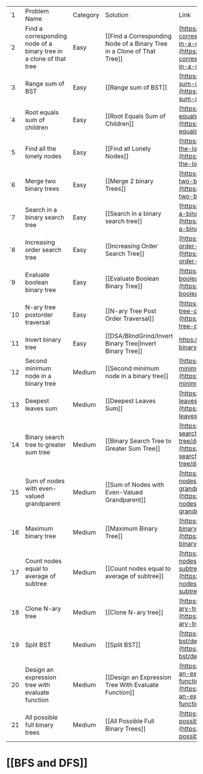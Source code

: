 
|     |                                                                    |          |                                                                        |                                                                                                                                                                                                                                |                  |
| --- | ------------------------------------------------------------------ | -------- | ---------------------------------------------------------------------- | ------------------------------------------------------------------------------------------------------------------------------------------------------------------------------------------------------------------------------ | ---------------- |
| `1  | Problem Name                                                       | Category | Solution                                                               | Link                                                                                                                                                                                                                           | Notes            |
| `2  | Find a corresponding node of a binary tree in a clone of that tree | Easy     | [[Find a Corresponding Node of a Binary Tree in a Clone of That Tree]] | [https://leetcode.com/problems/find-a-corresponding-node-of-a-binary-tree-in-a-clone-of-that-tree/description/](https://leetcode.com/problems/find-a-corresponding-node-of-a-binary-tree-in-a-clone-of-that-tree/description/) | LC Solved Python |
| `3  | Range sum of BST                                                   | Easy     | [[Range sum of BST]]                                                   | [https://leetcode.com/problems/range-sum-of-bst/](https://leetcode.com/problems/range-sum-of-bst/)                                                                                                                             | LC Solved Python |
| `4  | Root equals sum of children                                        | Easy     | [[Root Equals Sum of Children]]                                        | [https://leetcode.com/problems/root-equals-sum-of-children/description/](https://leetcode.com/problems/root-equals-sum-of-children/description/)                                                                               | LC Solved Python |
| `5  | Find all the lonely nodes                                          | Easy     | [[Find all Lonely Nodes]]                                              | [https://leetcode.com/problems/find-all-the-lonely-nodes/description/](https://leetcode.com/problems/find-all-the-lonely-nodes/description/)                                                                                   | LC Solved Python |
| `6  | Merge two binary trees                                             | Easy     | [[Merge 2 binary Trees]]                                               | [https://leetcode.com/problems/merge-two-binary-trees/description/](https://leetcode.com/problems/merge-two-binary-trees/description/)                                                                                         | LC Solved Python |
| `7  | Search in a binary search tree                                     | Easy     | [[Search in a binary search tree]]                                     | [https://leetcode.com/problems/search-in-a-binary-search-tree/description/](https://leetcode.com/problems/search-in-a-binary-search-tree/description/)                                                                         | LC Solved Python |
| `8  | Increasing order search tree                                       | Easy     | [[Increasing Order Search Tree]]                                       | [https://leetcode.com/problems/increasing-order-search-tree/description/](https://leetcode.com/problems/increasing-order-search-tree/description/)                                                                             | LC Solved Python |
| `9  | Evaluate boolean binary tree                                       | Easy     | [[Evaluate Boolean Binary Tree]]                                       | [https://leetcode.com/problems/evaluate-boolean-binary-tree/description/](https://leetcode.com/problems/evaluate-boolean-binary-tree/description/)                                                                             | LC Solved Python |
| `10 | N-ary tree postorder traversal                                     | Easy     | [[N-ary Tree Post Order Traversal]]                                    | [https://leetcode.com/problems/n-ary-tree-postorder-traversal/description/](https://leetcode.com/problems/n-ary-tree-postorder-traversal/description/)                                                                         | LC Solved Python |
| `11 | Invert binary tree                                                 | Easy     | [[DSA/BlindGrind/Invert Binary Tree\|Invert Binary Tree]]              | https://leetcode.com/problems/invert-binary-tree/description/                                                                                                                                                                  | LC Solved Python |
| `12 | Second minimum node in a binary tree                               | Medium   | [[Second minimum node in a binary tree]]                               | [https://leetcode.com/problems/second-minimum-node-in-a-binary-tree/](https://leetcode.com/problems/second-minimum-node-in-a-binary-tree/)                                                                                     | LC Solved Python |
| `13 | Deepest leaves sum                                                 | Medium   | [[Deepest Leaves Sum]]                                                 | [https://leetcode.com/problems/deepest-leaves-sum/](https://leetcode.com/problems/deepest-leaves-sum/)                                                                                                                         | LC Solved Python |
| `14 | Binary search tree to greater sum tree                             | Medium   | [[Binary Search Tree to Greater Sum Tree]]                             | [https://leetcode.com/problems/binary-search-tree-to-greater-sum-tree/description/](https://leetcode.com/problems/binary-search-tree-to-greater-sum-tree/description/)                                                         | LC Solved Python |
| `15 | Sum of nodes with even-valued grandparent                          | Medium   | [[Sum of Nodes with Even-Valued Grandparent]]                          | [https://leetcode.com/problems/sum-of-nodes-with-even-valued-grandparent/description/](https://leetcode.com/problems/sum-of-nodes-with-even-valued-grandparent/description/)                                                   | LC Solved Python |
| `16 | Maximum binary tree                                                | Medium   | [[Maximum Binary Tree]]                                                | [https://leetcode.com/problems/maximum-binary-tree/description/](https://leetcode.com/problems/maximum-binary-tree/description/)                                                                                               | LC Solved Python |
| `17 | Count nodes equal to average of subtree                            | Medium   | [[Count nodes equal to average of subtree]]                            | [https://leetcode.com/problems/count-nodes-equal-to-average-of-subtree/description/](https://leetcode.com/problems/count-nodes-equal-to-average-of-subtree/description/)                                                       | LC Solved Python |
| `18 | Clone N-ary tree                                                   | Medium   | [[Clone N-ary tree]]                                                   | [https://leetcode.com/problems/clone-n-ary-tree/](https://leetcode.com/problems/clone-n-ary-tree/)                                                                                                                             | LC Solved Python |
| `19 | Split BST                                                          | Medium   | [[Split BST]]                                                          | [https://leetcode.com/problems/split-bst/description/](https://leetcode.com/problems/split-bst/description/)                                                                                                                   | LC Solved Python |
| `20 | Design an expression tree with evaluate function                   | Medium   | [[Design an Expression Tree With Evaluate Function]]                   | [https://leetcode.com/problems/design-an-expression-tree-with-evaluate-function/description/](https://leetcode.com/problems/design-an-expression-tree-with-evaluate-function/description/)                                     | LC Solved Python |
| `21 | All possible full binary trees                                     | Medium   | [[All Possible Full Binary Trees]]                                     | [https://leetcode.com/problems/all-possible-full-binary-trees/description/](https://leetcode.com/problems/all-possible-full-binary-trees/description/)                                                                         | LC Solved Python |


# [[BFS and DFS]]


